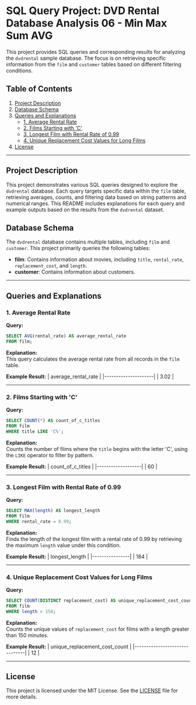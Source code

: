 
# SQL Query Project: DVD Rental Database Analysis 06 - Min Max Sum AVG

This project provides SQL queries and corresponding results for analyzing the `dvdrental` sample database. The focus is on retrieving specific information from the `film` and `customer` tables based on different filtering conditions.

## Table of Contents

1. [Project Description](#project-description)
2. [Database Schema](#database-schema)
3. [Queries and Explanations](#queries-and-explanations)
    - [1. Average Rental Rate](#1-average-rental-rate)
    - [2. Films Starting with 'C'](#2-films-starting-with-c)
    - [3. Longest Film with Rental Rate of 0.99](#3-longest-film-with-rental-rate-of-099)
    - [4. Unique Replacement Cost Values for Long Films](#4-unique-replacement-cost-values-for-long-films)
4. [License](#license)

---

## Project Description

This project demonstrates various SQL queries designed to explore the `dvdrental` database. Each query targets specific data within the `film` table, retrieving averages, counts, and filtering data based on string patterns and numerical ranges. This README includes explanations for each query and example outputs based on the results from the `dvdrental` dataset.

## Database Schema

The `dvdrental` database contains multiple tables, including `film` and `customer`. This project primarily queries the following tables:

- **film**: Contains information about movies, including `title`, `rental_rate`, `replacement_cost`, and `length`.
- **customer**: Contains information about customers.

---

## Queries and Explanations

### 1. Average Rental Rate

**Query:**
```sql
SELECT AVG(rental_rate) AS average_rental_rate
FROM film;
```

**Explanation:**  
This query calculates the average rental rate from all records in the `film` table.

**Example Result:**
| average_rental_rate |
|---------------------|
| 3.02                |

---

### 2. Films Starting with 'C'

**Query:**
```sql
SELECT COUNT(*) AS count_of_c_titles
FROM film
WHERE title LIKE 'C%';
```

**Explanation:**  
Counts the number of films where the `title` begins with the letter 'C', using the `LIKE` operator to filter by pattern.

**Example Result:**
| count_of_c_titles |
|-------------------|
| 60                |

---

### 3. Longest Film with Rental Rate of 0.99

**Query:**
```sql
SELECT MAX(length) AS longest_length
FROM film
WHERE rental_rate = 0.99;
```

**Explanation:**  
Finds the length of the longest film with a rental rate of 0.99 by retrieving the maximum `length` value under this condition.

**Example Result:**
| longest_length |
|----------------|
| 184            |

---

### 4. Unique Replacement Cost Values for Long Films

**Query:**
```sql
SELECT COUNT(DISTINCT replacement_cost) AS unique_replacement_cost_count
FROM film
WHERE length > 150;
```

**Explanation:**  
Counts the unique values of `replacement_cost` for films with a length greater than 150 minutes.

**Example Result:**
| unique_replacement_cost_count |
|-------------------------------|
| 12                            |

---

## License

This project is licensed under the MIT License. See the [LICENSE](LICENSE) file for more details.
